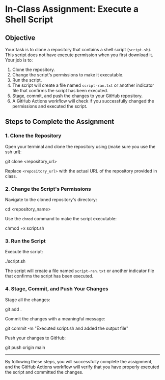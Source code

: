 
# In-Class Assignment: Execute a Shell Script

## Objective

Your task is to clone a repository that contains a shell script (`script.sh`). This script does not have execute permission when you first download it. Your job is to:

1. Clone the repository.
2. Change the script's permissions to make it executable.
3. Run the script.
4. The script will create a file named `script-ran.txt` or another indicator file that confirms the script has been executed.
5. Stage, commit, and push the changes to your GitHub repository.
6. A GitHub Actions workflow will check if you successfully changed the permissions and executed the script.

## Steps to Complete the Assignment

### 1. Clone the Repository

Open your terminal and clone the repository using (make sure you use the ssh url):

git clone <repository_url>


Replace `<repository_url>` with the actual URL of the repository provided in class.

### 2. Change the Script's Permissions

Navigate to the cloned repository's directory:

cd <repository_name>

Use the `chmod` command to make the script executable:

chmod +x script.sh

### 3. Run the Script

Execute the script:

./script.sh

The script will create a file named `script-ran.txt` or another indicator file that confirms the script has been executed.

### 4. Stage, Commit, and Push Your Changes

Stage all the changes:

git add .

Commit the changes with a meaningful message:

git commit -m "Executed script.sh and added the output file"

Push your changes to GitHub:

git push origin main

---

By following these steps, you will successfully complete the assignment, and the GitHub Actions workflow will verify that you have properly executed the script and committed the changes.
